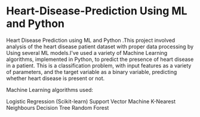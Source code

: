 # Heart-Disease-Prediction Using ML and Python
Heart Disease Prediction using ML and Python .This project involved analysis of the heart disease patient dataset with proper data processing by Using several ML models.I've used a variety of Machine Learning algorithms, implemented in Python, to predict the presence of heart disease in a patient. This is a classification problem, with input features as a variety of parameters, and the target variable as a binary variable, predicting whether heart disease is present or not.

Machine Learning algorithms used:

Logistic Regression (Scikit-learn)
Support Vector Machine
K-Nearest Neighbours
Decision Tree
Random Forest

